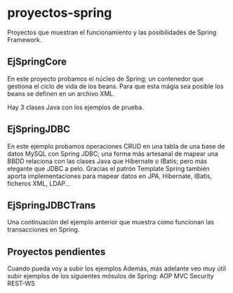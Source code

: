 # proyectos-spring
Proyectos que muestran el funcionamiento y las posibilidades de Spring Framework.

EjSpringCore
-----------
En este proyecto probamos el núcleo de Spring; un contenedor 
que gestiona el ciclo de vida de los beans.
Para que esta mágia sea posible los beans se definen en un archivo XML.

Hay 3 clases Java con los ejemplos de prueba.

EjSpringJDBC
-------------
En este ejemplo probamos operaciones CRUD en una tabla de una base de datos MySQL con Spring JDBC; una forma más artesanal 
de mapear una BBDD relaciona con las clases Java que Hibernate o IBatis; pero más elegante que JDBC a pelo.
Gracias el patrón Template Spring también aporta implementaciones para mapear datos en JPA, Hibernate, IBatis, ficheros XML, LDAP...

EjSpringJDBCTrans
------------------
Una continuación del ejemplo anterior que muestra como funcionan las transacciones en Spring.

Proyectos pendientes
--------------------
Cuando pueda voy a subir los ejemplos
Además, más adelante veo muy útil subir ejemplos de los siguientes mósulos de Spring: 
AOP MVC Security REST-WS


